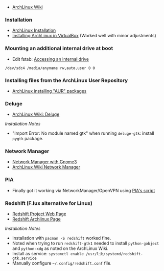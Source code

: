 - [ArchLinux Wiki](https://wiki.archlinux.org/)

### Installation
- [ArchLinux Installation](https://wiki.archlinux.org/index.php/Installation_guide)
- [Installing ArchLinux in VirtualBox](https://uvesway.wordpress.com/2015/03/11/how-to-install-arch-linux-on-a-vm-virtualbox/) (Worked well with minor adjustments)

### Mounting an additional internal drive at boot
- Edit fstab: [Accessing an internal drive](http://www.linuxquestions.org/questions/linux-newbie-8/arch-linux-how-to-get-access-to-my-internal-hard-drive-can%27t-change-permissions-4175592413/)
```
/dev/sdc4 /media/anyname rw,auto,user 0 0
```

### Installing files from the ArchLinux User Repository
- [ArchLinux installing "AUR" packages](https://wiki.archlinux.org/index.php/Help:Reading#Installation_of_packages)

### Deluge
- [ArchLinux Wiki: Deluge](https://wiki.archlinux.org/index.php/Deluge)

*Installation Notes*

- "Import Error: No module named gtk" when running `deluge-gtk`: install `pygtk` package.

### Network Manager

- [Network Manager with Gnome3](https://evilshit.wordpress.com/2012/09/15/how-to-make-networkmanager-and-network-manager-applet-work-on-arch-linux-with-gnome3/)
- [ArchLinux Wiki Network Manager](https://wiki.archlinux.org/index.php/NetworkManager)

### PIA
- Finally got it working via NetworkManager/OpenVPN using [PIA's script](https://www.privateinternetaccess.com/pages/client-support/ubuntu-openvpn)

### Redshift (F.lux alternative for Linux)
- [Redshift Project Web Page](http://jonls.dk/redshift/)
- [Redshift Archlinux Page](https://wiki.archlinux.org/index.php/Redshift)

*Installation Notes*

- Installation with `pacman -S redshift` worked fine.
- Noted when trying to run `redshift-gtk1` needed to install `python-gobject` and `python-xdg` as noted on the ArchLinux Wiki.
- Install as service: `systemctl enable /usr/lib/systemd/redshift-gtk.service`
- Manually configure `~/.config/redshift.conf` file.
